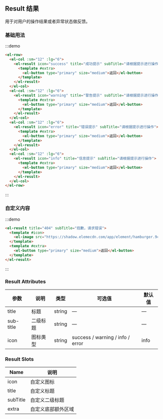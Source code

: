 ## Result 结果

用于对用户的操作结果或者异常状态做反馈。

### 基础用法

:::demo

```html
<el-row>
  <el-col :sm="12" :lg="6">
    <el-result icon="success" title="成功提示" subTitle="请根据提示进行操作">
      <template #extra>
        <el-button type="primary" size="medium">返回</el-button>
      </template>
    </el-result>
  </el-col>
  <el-col :sm="12" :lg="6">
    <el-result icon="warning" title="警告提示" subTitle="请根据提示进行操作">
      <template #extra>
        <el-button type="primary" size="medium">返回</el-button>
      </template>
    </el-result>
  </el-col>
  <el-col :sm="12" :lg="6">
    <el-result icon="error" title="错误提示" subTitle="请根据提示进行操作">
      <template #extra>
        <el-button type="primary" size="medium">返回</el-button>
      </template>
    </el-result>
  </el-col>
  <el-col :sm="12" :lg="6">
    <el-result icon="info" title="信息提示" subTitle="请根据提示进行操作">
      <template #extra>
        <el-button type="primary" size="medium">返回</el-button>
      </template>
    </el-result>
  </el-col>
</el-row>
```

:::

### 自定义内容

:::demo

```html
<el-result title="404" subTitle="抱歉，请求错误">
  <template #icon>
    <el-image src="https://shadow.elemecdn.com/app/element/hamburger.9cf7b091-55e9-11e9-a976-7f4d0b07eef6.png"></el-image>
  </template>
  <template #extra>
    <el-button type="primary" size="medium">返回</el-button>
  </template>
</el-result>
```

:::

### Result Attributes

| 参数          | 说明            | 类型            | 可选值                 | 默认值   |
|-------------  |---------------- |---------------- |---------------------- |-------- |
| title          | 标题         | string  |          —             |    —     |
| sub-title    | 二级标题  | string | — |    —  |
| icon  | 图标类型    | string  |    success / warning / info / error  |  info |

### Result Slots

| Name | 说明 |
|------|--------|
| icon | 自定义图标  |
| title | 自定义标题     |
| subTitle | 自定义二级标题     |
| extra | 自定义底部额外区域     |
